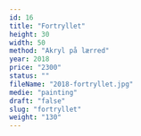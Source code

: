```yaml
---
id: 16
title: "Fortryllet"
height: 30
width: 50
method: "Akryl på lærred"
year: 2018
price: "2300"
status: ""
fileName: "2018-fortryllet.jpg"
medie: "painting"
draft: "false"
slug: "fortryllet"
weight: "130"
---
```


